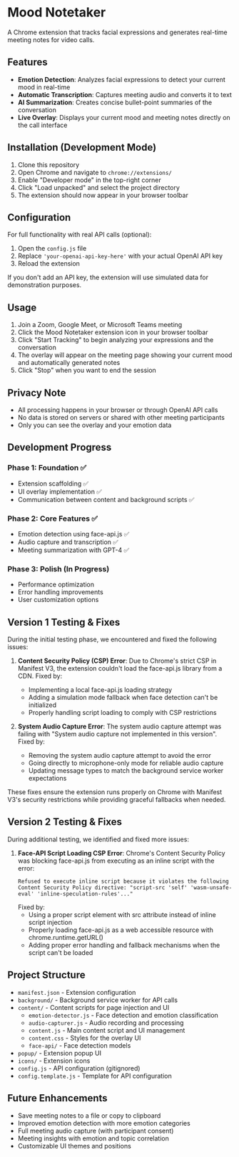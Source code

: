 # Mood Notetaker

A Chrome extension that tracks facial expressions and generates real-time meeting notes for video calls.

## Features

- **Emotion Detection**: Analyzes facial expressions to detect your current mood in real-time
- **Automatic Transcription**: Captures meeting audio and converts it to text
- **AI Summarization**: Creates concise bullet-point summaries of the conversation
- **Live Overlay**: Displays your current mood and meeting notes directly on the call interface

## Installation (Development Mode)

1. Clone this repository
2. Open Chrome and navigate to `chrome://extensions/`
3. Enable "Developer mode" in the top-right corner
4. Click "Load unpacked" and select the project directory
5. The extension should now appear in your browser toolbar

## Configuration

For full functionality with real API calls (optional):

1. Open the `config.js` file
2. Replace `'your-openai-api-key-here'` with your actual OpenAI API key
3. Reload the extension

If you don't add an API key, the extension will use simulated data for demonstration purposes.

## Usage

1. Join a Zoom, Google Meet, or Microsoft Teams meeting
2. Click the Mood Notetaker extension icon in your browser toolbar
3. Click "Start Tracking" to begin analyzing your expressions and the conversation
4. The overlay will appear on the meeting page showing your current mood and automatically generated notes
5. Click "Stop" when you want to end the session

## Privacy Note

- All processing happens in your browser or through OpenAI API calls
- No data is stored on servers or shared with other meeting participants
- Only you can see the overlay and your emotion data

## Development Progress

### Phase 1: Foundation ✅
- Extension scaffolding ✅
- UI overlay implementation ✅
- Communication between content and background scripts ✅

### Phase 2: Core Features ✅
- Emotion detection using face-api.js ✅
- Audio capture and transcription ✅
- Meeting summarization with GPT-4 ✅

### Phase 3: Polish (In Progress)
- Performance optimization
- Error handling improvements
- User customization options

## Version 1 Testing & Fixes

During the initial testing phase, we encountered and fixed the following issues:

1. **Content Security Policy (CSP) Error**: Due to Chrome's strict CSP in Manifest V3, the extension couldn't load the face-api.js library from a CDN. Fixed by:
   - Implementing a local face-api.js loading strategy
   - Adding a simulation mode fallback when face detection can't be initialized
   - Properly handling script loading to comply with CSP restrictions

2. **System Audio Capture Error**: The system audio capture attempt was failing with "System audio capture not implemented in this version". Fixed by:
   - Removing the system audio capture attempt to avoid the error
   - Going directly to microphone-only mode for reliable audio capture
   - Updating message types to match the background service worker expectations

These fixes ensure the extension runs properly on Chrome with Manifest V3's security restrictions while providing graceful fallbacks when needed.

## Version 2 Testing & Fixes

During additional testing, we identified and fixed more issues:

1. **Face-API Script Loading CSP Error**: Chrome's Content Security Policy was blocking face-api.js from executing as an inline script with the error:
   ```
   Refused to execute inline script because it violates the following Content Security Policy directive: "script-src 'self' 'wasm-unsafe-eval' 'inline-speculation-rules'..."
   ```
   Fixed by:
   - Using a proper script element with src attribute instead of inline script injection
   - Properly loading face-api.js as a web accessible resource with chrome.runtime.getURL()
   - Adding proper error handling and fallback mechanisms when the script can't be loaded

## Project Structure

- `manifest.json` - Extension configuration
- `background/` - Background service worker for API calls
- `content/` - Content scripts for page injection and UI
  - `emotion-detector.js` - Face detection and emotion classification
  - `audio-capturer.js` - Audio recording and processing
  - `content.js` - Main content script and UI management
  - `content.css` - Styles for the overlay UI
  - `face-api/` - Face detection models
- `popup/` - Extension popup UI
- `icons/` - Extension icons
- `config.js` - API configuration (gitignored)
- `config.template.js` - Template for API configuration

## Future Enhancements

- Save meeting notes to a file or copy to clipboard
- Improved emotion detection with more emotion categories
- Full meeting audio capture (with participant consent)
- Meeting insights with emotion and topic correlation
- Customizable UI themes and positions
